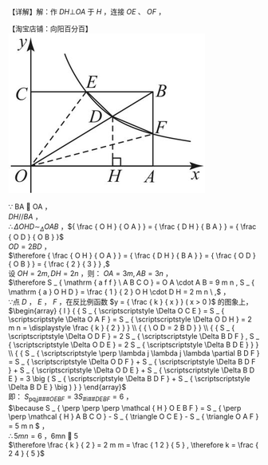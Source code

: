 【详解】解：作 $D H \bot O A$ 于 $H$ ，连接 $O E$ 、 $O F$ ，

【淘宝店铺：向阳百分百】
![](<../../qs_image_DB/专题1-4_一文搞定反比例函数7个模型，13类题型（解析版）_/29bee7bb4f2db5b0ff6a58447653706deb3c6f881f98a3ad32d61b8923d85c2b.jpg>)

∵ BA  OA ，  
$D H / / B A$ ，  
$\therefore \Delta O H D \sim _ { \Delta } O A B$ ，${ \frac { O H } { O A } } = { \frac { D H } { B A } } = { \frac { O D } { O B } }$   
$O D = 2 B D$ ，  
$\therefore { \frac { O H } { O A } } = { \frac { D H } { B A } } = { \frac { O D } { O B } } = { \frac { 2 } { 3 } } ,$   
设 $O H = 2 m , D H = 2 n$ ，则： $O A = 3 m , A B = 3 n$ ，  
$\therefore S _ { \mathrm { a f f } \ A B C O } = O A \cdot A B = 9 m n , S _ { \mathrm { a } O H D } = \frac { 1 } { 2 } O H \cdot D H = 2 m n \ ,$ ，  
∵点 $D$ ， $E$ ， $F$ ，在反比例函数 $y = { \frac { k } { x } } ( x > 0 )$ 的图象上，  
$\begin{array} { l } { { S _ { \scriptscriptstyle \Delta O C E } = S _ { \scriptscriptstyle \Delta O A F } = S _ { \scriptscriptstyle \Delta O D H } = 2 m n = \displaystyle \frac { k } { 2 } } } \\ { { \ O D = 2 B D } } \\ { { S _ { \scriptscriptstyle \Delta O D F } = 2 S _ { \scriptscriptstyle \Delta B D F } , S _ { \scriptscriptstyle \Delta O D E } = 2 S _ { \scriptscriptstyle \Delta B D E } } } \\ { { S _ { \scriptscriptstyle \perp \lambda j \lambda j \lambda \partial B D F } = S _ { \scriptscriptstyle \Delta O D F } + S _ { \scriptscriptstyle \Delta B D F } + S _ { \scriptscriptstyle \Delta O D E } + S _ { \scriptscriptstyle \Delta B D E } = 3 \big ( S _ { \scriptscriptstyle \Delta B D F } + S _ { \scriptscriptstyle \Delta B D E } \big ) } } \end{array}$   
即： $S _ { \mathrm { p q } _ { \mathrm { i } } \mathrm { j } \mathrm { \# } \mathrm { \# } \mathrm { \# } O E B F } = 3 S _ { \mathrm { \# } \mathrm { i } \mathrm { \# } \mathrm { \# } D E B F } = 6$ ，  
$\because S _ { \perp \perp \perp \mathcal { H } O E B F } = S _ { \perp \perp \mathcal { H } A B C O } - S _ { \triangle O C E } - S _ { \triangle O A F } = 5 m n $ ，  
$\therefore 5 m n = 6$ ，6mn  5  
$\therefore \frac { k } { 2 } = 2 m m = \frac { 1 2 } { 5 } , \therefore k = \frac { 2 4 } { 5 }$
